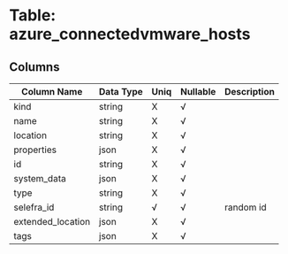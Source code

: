 # Table: azure_connectedvmware_hosts

## Columns 

|  Column Name   |  Data Type  | Uniq | Nullable | Description | 
|  ----  | ----  | ----  | ----  | ---- | 
| kind | string | X | √ |  | 
| name | string | X | √ |  | 
| location | string | X | √ |  | 
| properties | json | X | √ |  | 
| id | string | X | √ |  | 
| system_data | json | X | √ |  | 
| type | string | X | √ |  | 
| selefra_id | string | √ | √ | random id | 
| extended_location | json | X | √ |  | 
| tags | json | X | √ |  | 


